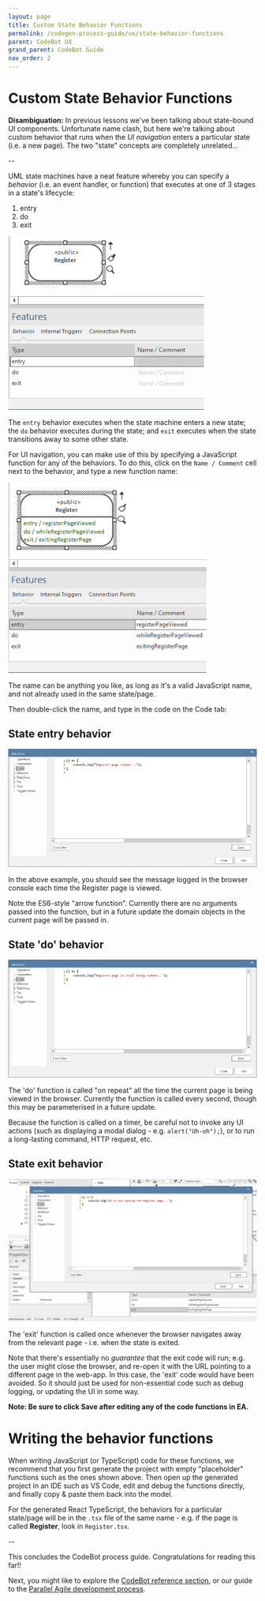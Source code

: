 ```yaml
---
layout: page
title: Custom State Behavior Functions
permalink: /codegen-process-guide/ux/state-behavior-functions
parent: CodeBot UX
grand_parent: CodeBot Guide
nav_order: 2
---
```


# Custom State Behavior Functions

**Disambiguation:** In previous lessons we've been talking about state-bound UI components. Unfortunate name clash, but here we're talking about custom behavior that runs when the *UI navigation* enters a particular state (i.e. a new page). The two "state" concepts are completely unrelated...

--

UML state machines have a neat feature whereby you can specify a *behavior* (i.e. an event handler, or function) that executes at one of 3 stages in a state's lifecycle:

1. entry
2. do
3. exit

![UML state behaviors modeled in Enterprise Architect](../../images/lba/state-behaviors.png "UML state behaviors modeled in Enterprise Architect")

The `entry` behavior executes when the state machine enters a new state; the `do` behavior executes during the state; and `exit` executes when the state transitions away to some other state.

For UI navigation, you can make use of this by specifying a JavaScript function for any of the behaviors. To do this, click on the `Name / Comment` cell next to the behavior, and type a new function name:

![State behavior function names](../../images/lba/state-behavior-function-names.png "State behavior function names")

The name can be anything you like, as long as it's a valid JavaScript name, and not already used in the same state/page.

Then double-click the name, and type in the code on the Code tab:

## State entry behavior

![State entry behavior](../../images/lba/state-entry-behavior.png "State entry behavior")

In the above example, you should see the message logged in the browser console each time the Register page is viewed.

Note the ES6-style "arrow function". Currently there are no arguments passed into the function, but in a future update the domain objects in the current page will be passed in.


## State 'do' behavior

![State do behavior](../../images/lba/state-do-behavior.png "State do behavior")

The 'do' function is called "on repeat" all the time the current page is being viewed in the browser. Currently the function is called every second, though this may be parameterised in a future update.

Because the function is called on a timer, be careful not to invoke any UI actions (such as displaying a modal dialog - e.g. `alert("Uh-oh");`), or to run a long-lasting command, HTTP request, etc.


## State exit behavior

![State exit behavior](../../images/lba/state-exit-behavior.png "State exit behavior")

The 'exit' function is called once whenever the browser navigates away from the relevant page - i.e. when the state is exited.

Note that there's essentially no *guarantee* that the exit code will run; e.g. the user might close the browser, and re-open it with the URL pointing to a different page in the web-app. In this case, the 'exit' code would have been avoided. So it should just be used for non-essential code such as debug logging, or updating the UI in some way.

**Note: Be sure to click Save after editing any of the code functions in EA.**


# Writing the behavior functions

When writing JavaScript (or TypeScript) code for these functions, we recommend that you first generate the project with empty "placeholder" functions such as the ones shown above. Then open up the generated project in an IDE such as VS Code, edit and debug the functions directly, and finally copy & paste them back into the model.

For the generated React TypeScript, the behaviors for a particular state/page will be in the `.tsx` file of the same name - e.g. if the page is called **Register**, look in `Register.tsx`.


--

This concludes the CodeBot process guide. Congratulations for reading this far!!

Next, you might like to explore the [CodeBot reference section](../../codebot-reference/), or our guide to the [Parallel Agile development process](../../parallel-agile-process-guide/).
